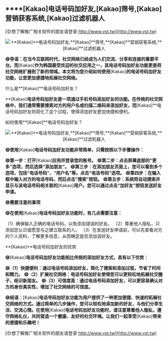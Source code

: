 ## ****[Kakao]**电话号码加好友,**[Kakao]**筛号,**[Kakao]**营销获客系统,**[Kakao]**过滤机器人**

[😍想了解推广相关软件的朋友请登录 http://www.vst.tw](http://www.vst.tw)

 <center><img src="https://vst.tw/MP4/tuiguang/png/1.png" alt="**[Kakao]**电话号码加好友,**[Kakao]**筛号,**[Kakao]**营销获客系统,**[Kakao]**过滤机器人"></center>

**😄导语：在当今互联网时代，社交网络已经成为人们交流、分享和连接的重要平台。而**[Kakao]**作为韩国最受欢迎的社交应用之一，其电话号码加好友功能更是将社交网络扩展到了新的领域。本文将为您介绍如何使用**[Kakao]**的电话号码加好友功能，让您更加便捷地拓展社交网络。**

什么是**[Kakao]**电话号码加好友？

**[Kakao]**电话号码加好友是一项通过手机号码添加好友的功能。在传统的社交网络中，我们通常需要搜索对方的用户名或扫描二维码来添加好友，而**[Kakao]**电话号码加好友则简化了这个过程，使得添加好友更加快捷和便利。

如何使用**[Kakao]**电话号码加好友？

 <center><img src="https://vst.tw/MP4/tuiguang/png/5.png" alt="**[Kakao]**电话号码加好友,**[Kakao]**筛号,**[Kakao]**营销获客系统,**[Kakao]**过滤机器人"></center>

**😄使用**[Kakao]**电话号码加好友功能非常简单，只需按照以下步骤操作：**

**😄第一步：打开**[Kakao]**应用并登录您的账号。**
**😄第二步：点击屏幕底部的“更多”选项，然后选择“添加朋友”。**
**😄第三步：在添加朋友页面上，您可以看到多个选项，包括“电话号码”、“用户名”等。点击“电话号码”选项。**
**😄第四步：在输入框中输入对方的电话号码，然后点击“搜索”按钮。**
**😄第五步：系统将自动搜索并显示与该电话号码相关联的**[Kakao]**用户。您可以通过点击“加好友”按钮发送好友申请。**

**😄需要注意的事项**

**😄在使用**[Kakao]**电话号码加好友功能时，有几点需要注意：**

（1）确保输入正确的电话号码，以免添加错误的好友。
（2）尊重他人隐私，只添加您认识或愿意与之建立联系的人。
（3）在发送好友申请前，可以先查看对方的个人资料，了解更多信息，从而确定是否添加该好友。

**[Kakao]**电话号码加好友的优势

**😄**[Kakao]**电话号码加好友功能相比传统的添加好友方式，具有以下优势：**

**😄（1）快捷便利：通过电话号码添加好友，简化了搜索和添加过程，节省了时间和精力。**
**😄（2）扩展社交网络：电话号码加好友使得您可以更轻松地拓展社交圈子，结识新朋友。**
**😄（3）可信度高：通过电话号码添加好友，可以更容易确认对方的身份真实性，增加了社交网络的可信度。**

**😄结语：**[Kakao]**电话号码加好友功能为用户提供了一种更加便捷、快速的拓展社交网络的方式。通过简单的几步操作，您可以轻松地添加新的好友，与他们分享生活、交流心情。在使用**[Kakao]**电话号码加好友功能时，请注意尊重他人隐私，遵守网络礼仪，共同营造一个健康、友好的社交环境。让我们一起享受**[Kakao]**带来的便捷和乐趣吧！**

[😍想了解推广相关软件的朋友请登录 http://www.vst.tw](http://www.vst.tw)



